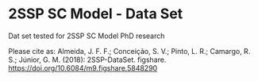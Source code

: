 # 2SSP SC Model - Data Set
Dat set tested for 2SSP SC Model PhD research

Please cite as:
Almeida, J. F. F.; Conceição, S. V.; Pinto, L. R.; Camargo, R. S.; Júnior, G. M. (2018): 2SSP-DataSet. figshare. 
https://doi.org/10.6084/m9.figshare.5848290
